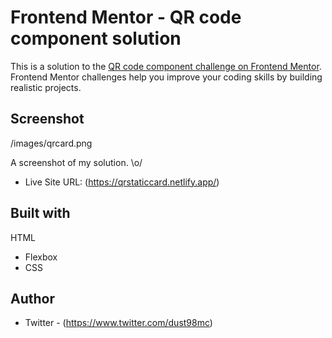 # Frontend Mentor - QR code component solution

This is a solution to the [QR code component challenge on Frontend Mentor](https://www.frontendmentor.io/challenges/qr-code-component-iux_sIO_H). Frontend Mentor challenges help you improve your coding skills by building realistic projects. 

## Screenshot

/images/qrcard.png

A screenshot of my solution. \o/

- Live Site URL: (https://qrstaticcard.netlify.app/)


## Built with

HTML
- Flexbox
- CSS

## Author

- Twitter - (https://www.twitter.com/dust98mc)

